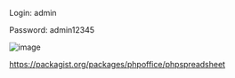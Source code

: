 Login: admin

Password: admin12345

![image](https://user-images.githubusercontent.com/74614955/128049354-e3c075b0-950b-42b5-8105-61d6d50849c9.png)

https://packagist.org/packages/phpoffice/phpspreadsheet